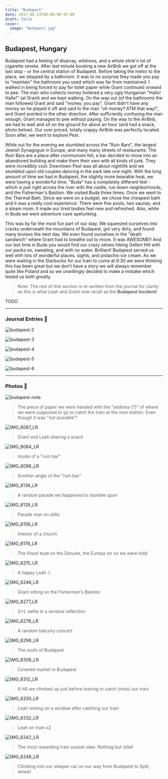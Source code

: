 ```yaml
---
title: "Budapest"
date: 2017-06-23T00:00:00-07:00
draft: false
cover:
  image: "budapest.jpg"
---
```


## Budapest, Hungary

Budapest had a feeling of disarray, wildness, and a whole stink'n lot of cigarette smoke. After last minute booking a new AirBnb we got off at the last stop - or the central station of Budapest. Before taking the metro to the place, we stopped by a bathroom. It was to no surprise they made you pay to "maintain" the bathroom you used which was far from maintained. I walked in being forced to pay for toilet paper while Grant continued onward to pee. The man who collects money hollered a very ugly Hungarian "Hallo! Hallo!" (at Grant) and we kept walking. On the way out (of the bathroom) the man followed Grant and said "money, you pay". Grant didn't have any money so he played it off and said to the man "oh money? ATM that way!", and Grant pointed in the other direction. After sufficiently confusing the man enough, Grant managed to pee without paying. On the way to the AirBnb, we had to wait and sit on the ground for about an hour (and had a snack, photo below). Our over priced, totally crappy AirBnb was perfectly located. Soon after, we went to explore Pest.

While out for the evening we stumbled across the "Ruin Bars", the largest Jewish Synagogue in Europe, and many many streets of restaurants. The Ruin Bars are a place after communism fell, a bar decided to move into an abandoned building and make them their own with all kinds of junk. They were incredibly cool. Downtown Pest was all about nightlife and we stumbled upon old couples dancing in the park late one night. With the long amount of time we had in Budapest, the slightly more bearable heat, we were having a wonderful time. "Buda" has a completely different feel - which is just right across the river with the castle, run down neighborhoods, and the Fisherman's Bastion. We visited Buda three times. Once we went to the Thermal Bath. Since we were on a budget, we chose the cheapest bath and it was a really cool experience. There were five pools, two saunas, and a steam room. It made our tired bodies feel new and refreshed. Also, while in Buda we went adventure cave spelunking.

This was by far the most fun part of our stay. We squeezed ourselves into cracks underneath the mountains of Budapest, got very dirty, and found many bruises the next day. We even found ourselves in the "death sandwich" where Grant had to breathe out to move. It was AWESOME!! And our last time in Buda you would find our crazy selves hiking Gellert Hill with our packs on, sweating, and with no water. Brilliant! Budapest served us well with lots of wonderful places, sights, and pistachio ice cream. As we were waiting in the Starbucks for our train to come at 6:30 we were thinking this has been great but we don't have a story we will always remember quite like Poland and so we unwillingly decided to make a mistake which tested us both greatly.

> Note: The rest of this section is re-written from the journal for clarity as this is what Leah and Grant now recall as the **Budapest Incident**!

TODO

---

### Journal Entries 📝

![budapest-2](budapest-2.jpg)

![budapest-3](budapest-3.jpg)

![budapest-4](budapest-4.jpg)

![budapest-5](budapest-5.jpg)

![budapest-6](budapest-6.jpg)

---

### Photos 📸

![budapest-note](budapest-note.jpg)

> The piece of paper we were handed with the "address (?)" of where we were supposed to go to catch the train at the next station. Even though it was "not possible"!

![IMG_6067_LR](IMG_6067_LR.jpg)

> Grant and Leah sharing a snack

![IMG_6084_LR](IMG_6084_LR.jpg)

> Inside of a "ruin bar"

![IMG_6098_LR](IMG_6098_LR.jpg)

> Another angle of the "ruin bar"

![IMG_6136_LR](IMG_6136_LR.jpg)

> A random parade we happened to stumble upon

![IMG_6139_LR](IMG_6139_LR.jpg)

> Parade man on stilts

![IMG_6156_LR](IMG_6156_LR.jpg)

> Interior of a church

![IMG_6176_LR](IMG_6176_LR.jpg)

> The finest boat on the Danube, the Europa (or so we were told)

![IMG_6215_LR](IMG_6215_LR.jpg)

> A happy Leah :)

![IMG_6246_LR](IMG_6246_LR.jpg)

> Grant sitting on the Fisherman's Bastion

![IMG_6277_LR](IMG_6277_LR.jpg)

> G+L selfie in a window reflection

![IMG_6278_LR](IMG_6278_LR.jpg)

> A random balcony concert

![IMG_6298_LR](IMG_6298_LR.jpg)

> The roofs of Budapest

![IMG_6308_LR](IMG_6308_LR.jpg)

> Covered market in Budapest

![IMG_6312_LR](IMG_6312_LR.jpg)

> A hill we climbed up just before leaving to catch (miss) our train

![IMG_6330_LR](IMG_6330_LR.jpg)

> Leah resting on a window after catching our train

![IMG_6332_LR](IMG_6332_LR.jpg)

> Leah on train x2

![IMG_6342_LR](IMG_6342_LR.jpg)

> The most rewarding train sunset view. Nothing but relief

![IMG_6348_LR](IMG_6348_LR.jpg)

> Climbing into our sleeper car on our way from Budapest to Split, whew!
